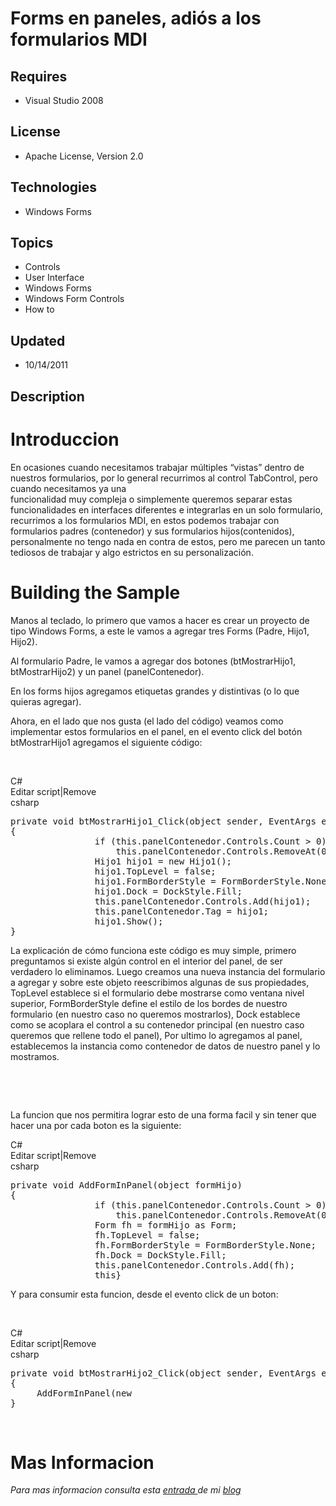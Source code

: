 # Forms en paneles, adiós a los formularios MDI
## Requires
- Visual Studio 2008
## License
- Apache License, Version 2.0
## Technologies
- Windows Forms
## Topics
- Controls
- User Interface
- Windows Forms
- Windows Form Controls
- How to
## Updated
- 10/14/2011
## Description

<h1>Introduccion</h1>
<p>En ocasiones cuando necesitamos trabajar m&uacute;ltiples &ldquo;vistas&rdquo; dentro de nuestros formularios, por lo general recurrimos al control TabControl, pero cuando necesitamos ya una<br>
funcionalidad muy compleja o simplemente queremos separar estas funcionalidades en interfaces diferentes e integrarlas en un solo formulario, recurrimos a los formularios MDI, en estos podemos trabajar con formularios padres (contenedor) y sus formularios hijos(contenidos),
 personalmente no tengo nada en contra de estos, pero me parecen un tanto tediosos de trabajar y algo estrictos en su personalizaci&oacute;n.</p>
<h1><span>Building the Sample</span></h1>
<p>Manos al teclado, lo primero que vamos a hacer es crear un proyecto de tipo Windows Forms, a este le vamos a agregar tres Forms (Padre, Hijo1, Hijo2).</p>
<p>Al formulario Padre, le vamos a agregar dos botones (btMostrarHijo1, btMostrarHijo2) y un panel (panelContenedor).</p>
<p>En los forms hijos agregamos etiquetas grandes y distintivas (o lo que quieras agregar).</p>
<p>Ahora, en el lado que nos gusta (el lado del c&oacute;digo) veamos como implementar estos formularios en el panel, en el evento click del bot&oacute;n btMostrarHijo1 agregamos el siguiente c&oacute;digo:</p>
<p>&nbsp;</p>
<div class="scriptcode">
<div class="pluginEditHolder" pluginCommand="mceScriptCode">
<div class="title"><span>C#</span></div>
<div class="pluginLinkHolder"><span class="pluginEditHolderLink">Editar script</span>|<span class="pluginRemoveHolderLink">Remove</span></div>
<span class="hidden">csharp</span>

<div class="preview">
<pre id="codePreview" class="js">private&nbsp;<span class="js__operator">void</span>&nbsp;btMostrarHijo1_Click(object&nbsp;sender,&nbsp;EventArgs&nbsp;e)&nbsp;
<span class="js__brace">{</span>&nbsp;
&nbsp;&nbsp;&nbsp;&nbsp;&nbsp;&nbsp;&nbsp;&nbsp;&nbsp;&nbsp;&nbsp;&nbsp;&nbsp;&nbsp;&nbsp;&nbsp;<span class="js__statement">if</span>&nbsp;(<span class="js__operator">this</span>.panelContenedor.Controls.Count&nbsp;&gt;&nbsp;<span class="js__num">0</span>)&nbsp;
&nbsp;&nbsp;&nbsp;&nbsp;&nbsp;&nbsp;&nbsp;&nbsp;&nbsp;&nbsp;&nbsp;&nbsp;&nbsp;&nbsp;&nbsp;&nbsp;&nbsp;&nbsp;&nbsp;&nbsp;<span class="js__operator">this</span>.panelContenedor.Controls.RemoveAt(<span class="js__num">0</span>);&nbsp;
&nbsp;&nbsp;&nbsp;&nbsp;&nbsp;&nbsp;&nbsp;&nbsp;&nbsp;&nbsp;&nbsp;&nbsp;&nbsp;&nbsp;&nbsp;&nbsp;Hijo1&nbsp;hijo1&nbsp;=&nbsp;<span class="js__operator">new</span>&nbsp;Hijo1();&nbsp;
&nbsp;&nbsp;&nbsp;&nbsp;&nbsp;&nbsp;&nbsp;&nbsp;&nbsp;&nbsp;&nbsp;&nbsp;&nbsp;&nbsp;&nbsp;&nbsp;hijo1.TopLevel&nbsp;=&nbsp;false;&nbsp;
&nbsp;&nbsp;&nbsp;&nbsp;&nbsp;&nbsp;&nbsp;&nbsp;&nbsp;&nbsp;&nbsp;&nbsp;&nbsp;&nbsp;&nbsp;&nbsp;hijo1.FormBorderStyle&nbsp;=&nbsp;FormBorderStyle.None;&nbsp;
&nbsp;&nbsp;&nbsp;&nbsp;&nbsp;&nbsp;&nbsp;&nbsp;&nbsp;&nbsp;&nbsp;&nbsp;&nbsp;&nbsp;&nbsp;&nbsp;hijo1.Dock&nbsp;=&nbsp;DockStyle.Fill;&nbsp;
&nbsp;&nbsp;&nbsp;&nbsp;&nbsp;&nbsp;&nbsp;&nbsp;&nbsp;&nbsp;&nbsp;&nbsp;&nbsp;&nbsp;&nbsp;&nbsp;<span class="js__operator">this</span>.panelContenedor.Controls.Add(hijo1);&nbsp;
&nbsp;&nbsp;&nbsp;&nbsp;&nbsp;&nbsp;&nbsp;&nbsp;&nbsp;&nbsp;&nbsp;&nbsp;&nbsp;&nbsp;&nbsp;&nbsp;<span class="js__operator">this</span>.panelContenedor.Tag&nbsp;=&nbsp;hijo1;&nbsp;
&nbsp;&nbsp;&nbsp;&nbsp;&nbsp;&nbsp;&nbsp;&nbsp;&nbsp;&nbsp;&nbsp;&nbsp;&nbsp;&nbsp;&nbsp;&nbsp;hijo1.Show();&nbsp;
<span class="js__brace">}</span></pre>
</div>
</div>
</div>
<div class="endscriptcode">La explicaci&oacute;n de c&oacute;mo funciona este c&oacute;digo es muy simple, primero preguntamos si existe alg&uacute;n control en el interior del panel, de ser verdadero lo eliminamos. Luego creamos una nueva instancia del formulario
 a agregar y sobre este objeto reescribimos algunas de sus propiedades, TopLevel establece si el formulario debe mostrarse como ventana nivel superior, FormBorderStyle define el estilo de los bordes de nuestro formulario (en nuestro caso no queremos mostrarlos),
 Dock establece como se acoplara el control a su contenedor principal (en nuestro caso queremos que rellene todo el panel), Por ultimo lo agregamos al panel, establecemos la instancia como contenedor de datos de nuestro panel y lo mostramos.</div>
<p>&nbsp;</p>
<p>&nbsp;</p>
<p>La funcion que nos permitira lograr esto de una forma facil y sin tener que hacer una por cada boton es la siguiente:</p>
<div class="scriptcode">
<div class="pluginEditHolder" pluginCommand="mceScriptCode">
<div class="title"><span>C#</span></div>
<div class="pluginLinkHolder"><span class="pluginEditHolderLink">Editar script</span>|<span class="pluginRemoveHolderLink">Remove</span></div>
<span class="hidden">csharp</span>

<div class="preview">
<pre id="codePreview" class="csharp"><span class="cs__keyword">private</span>&nbsp;<span class="cs__keyword">void</span>&nbsp;AddFormInPanel(<span class="cs__keyword">object</span>&nbsp;formHijo)&nbsp;
{&nbsp;
&nbsp;&nbsp;&nbsp;&nbsp;&nbsp;&nbsp;&nbsp;&nbsp;&nbsp;&nbsp;&nbsp;&nbsp;&nbsp;&nbsp;&nbsp;&nbsp;<span class="cs__keyword">if</span>&nbsp;(<span class="cs__keyword">this</span>.panelContenedor.Controls.Count&nbsp;&gt;&nbsp;<span class="cs__number">0</span>)&nbsp;
&nbsp;&nbsp;&nbsp;&nbsp;&nbsp;&nbsp;&nbsp;&nbsp;&nbsp;&nbsp;&nbsp;&nbsp;&nbsp;&nbsp;&nbsp;&nbsp;&nbsp;&nbsp;&nbsp;&nbsp;<span class="cs__keyword">this</span>.panelContenedor.Controls.RemoveAt(<span class="cs__number">0</span>);&nbsp;
&nbsp;&nbsp;&nbsp;&nbsp;&nbsp;&nbsp;&nbsp;&nbsp;&nbsp;&nbsp;&nbsp;&nbsp;&nbsp;&nbsp;&nbsp;&nbsp;Form&nbsp;fh&nbsp;=&nbsp;formHijo&nbsp;<span class="cs__keyword">as</span>&nbsp;Form;&nbsp;
&nbsp;&nbsp;&nbsp;&nbsp;&nbsp;&nbsp;&nbsp;&nbsp;&nbsp;&nbsp;&nbsp;&nbsp;&nbsp;&nbsp;&nbsp;&nbsp;fh.TopLevel&nbsp;=&nbsp;<span class="cs__keyword">false</span>;&nbsp;
&nbsp;&nbsp;&nbsp;&nbsp;&nbsp;&nbsp;&nbsp;&nbsp;&nbsp;&nbsp;&nbsp;&nbsp;&nbsp;&nbsp;&nbsp;&nbsp;fh.FormBorderStyle&nbsp;=&nbsp;FormBorderStyle.None;&nbsp;
&nbsp;&nbsp;&nbsp;&nbsp;&nbsp;&nbsp;&nbsp;&nbsp;&nbsp;&nbsp;&nbsp;&nbsp;&nbsp;&nbsp;&nbsp;&nbsp;fh.Dock&nbsp;=&nbsp;DockStyle.Fill;&nbsp;
&nbsp;&nbsp;&nbsp;&nbsp;&nbsp;&nbsp;&nbsp;&nbsp;&nbsp;&nbsp;&nbsp;&nbsp;&nbsp;&nbsp;&nbsp;&nbsp;<span class="cs__keyword">this</span>.panelContenedor.Controls.Add(fh);&nbsp;
&nbsp;&nbsp;&nbsp;&nbsp;&nbsp;&nbsp;&nbsp;&nbsp;&nbsp;&nbsp;&nbsp;&nbsp;&nbsp;&nbsp;&nbsp;&nbsp;<span class="cs__keyword">this</span>}&nbsp;</pre>
</div>
</div>
</div>
<p>Y para consumir esta funcion, desde el evento click de un boton:</p>
<p>&nbsp;</p>
<div class="scriptcode">
<div class="pluginEditHolder" pluginCommand="mceScriptCode">
<div class="title"><span>C#</span></div>
<div class="pluginLinkHolder"><span class="pluginEditHolderLink">Editar script</span>|<span class="pluginRemoveHolderLink">Remove</span></div>
<span class="hidden">csharp</span>

<div class="preview">
<pre id="codePreview" class="csharp"><span class="cs__keyword">private</span>&nbsp;<span class="cs__keyword">void</span>&nbsp;btMostrarHijo2_Click(<span class="cs__keyword">object</span>&nbsp;sender,&nbsp;EventArgs&nbsp;e)&nbsp;
{&nbsp;&nbsp;&nbsp;&nbsp;&nbsp;&nbsp;&nbsp;&nbsp;&nbsp;&nbsp;&nbsp;&nbsp;
&nbsp;&nbsp;&nbsp;&nbsp;&nbsp;AddFormInPanel(<span class="cs__keyword">new</span>&nbsp;
}</pre>
</div>
</div>
</div>
<p>&nbsp;</p>
<h1>Mas Informacion</h1>
<p><em>Para mas informacion consulta esta <a href="http://nicolocodev.wordpress.com/2011/07/24/forms-en-paneles/">
entrada </a>de mi <a href="http://nicolocodev.wordpress.com/">blog</a><br>
</em></p>
